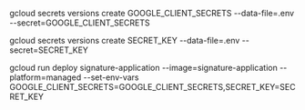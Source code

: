 gcloud secrets versions create GOOGLE_CLIENT_SECRETS --data-file=.env --secret=GOOGLE_CLIENT_SECRETS

gcloud secrets versions create SECRET_KEY --data-file=.env --secret=SECRET_KEY

gcloud run deploy signature-application --image=signature-application --platform=managed --set-env-vars GOOGLE_CLIENT_SECRETS=GOOGLE_CLIENT_SECRETS,SECRET_KEY=SECRET_KEY
